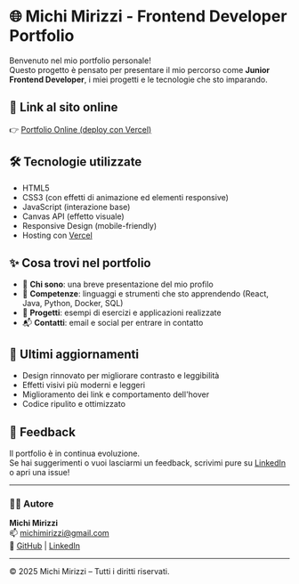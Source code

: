 # 🌐 Michi Mirizzi - Frontend Developer Portfolio

Benvenuto nel mio portfolio personale!  
Questo progetto è pensato per presentare il mio percorso come **Junior Frontend Developer**, i miei progetti e le tecnologie che sto imparando.

## 🚀 Link al sito online

👉 [Portfolio Online (deploy con Vercel)](https://portfolio-mocha-pi-38.vercel.app/)

## 🛠️ Tecnologie utilizzate

- HTML5
- CSS3 (con effetti di animazione ed elementi responsive)
- JavaScript (interazione base)
- Canvas API (effetto visuale)
- Responsive Design (mobile-friendly)
- Hosting con [Vercel](https://vercel.com/)

## ✨ Cosa trovi nel portfolio

- 📌 **Chi sono**: una breve presentazione del mio profilo
- 🧠 **Competenze**: linguaggi e strumenti che sto apprendendo (React, Java, Python, Docker, SQL)
- 📁 **Progetti**: esempi di esercizi e applicazioni realizzate
- 📬 **Contatti**: email e social per entrare in contatto

## 🔄 Ultimi aggiornamenti

- Design rinnovato per migliorare contrasto e leggibilità
- Effetti visivi più moderni e leggeri
- Miglioramento dei link e comportamento dell'hover
- Codice ripulito e ottimizzato

## 📣 Feedback

Il portfolio è in continua evoluzione.  
Se hai suggerimenti o vuoi lasciarmi un feedback, scrivimi pure su [LinkedIn](https://www.linkedin.com/in/michi-mirizzi-58351b199) o apri una issue!

---

### 👨‍💻 Autore

**Michi Mirizzi**  
📫 michimirizzi@gmail.com  
🔗 [GitHub](https://github.com/Mmirizzi) | [LinkedIn](https://www.linkedin.com/in/michi-mirizzi-58351b199)

---

© 2025 Michi Mirizzi – Tutti i diritti riservati.
